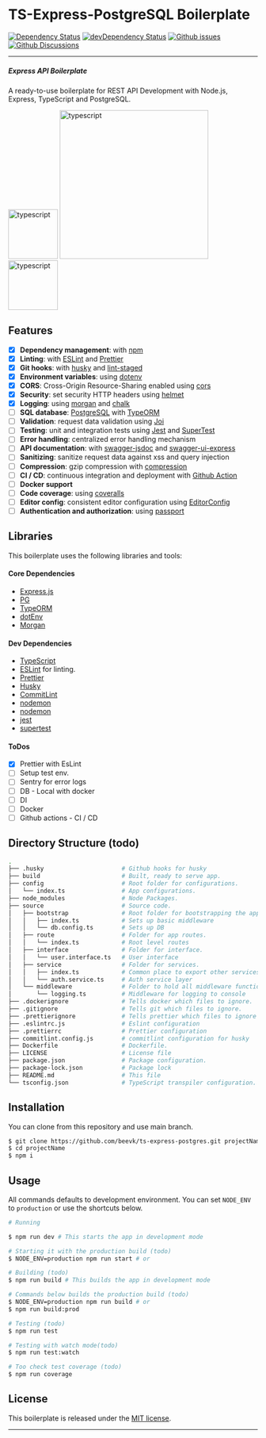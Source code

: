 # TS-Express-PostgreSQL Boilerplate

[![Dependency Status](https://status.david-dm.org/gh/beevk/ts-express-postgres.svg)](https://status.david-dm.org/gh/beevk/ts-express-postgres)
[![devDependency Status](https://status.david-dm.org/gh/beevk/ts-express-postgres.svg?type=dev)](https://status.david-dm.org/gh/beevk/ts-express-postgres?type=dev)
[![Github issues](https://img.shields.io/github/issues/beevk/ts-express-postgres.svg)](https://github.com/beevk/ts-express-postgres/issues)
[![Github Discussions](https://img.shields.io/badge/Github%20Discussions%20%26%20Support-Chat%20now!-blue)](https://github.com/beevk/ts-express-postgres/discussions)

[comment]: <> ([![Codacy Badge]&#40;https://api.codacy.com/project/badge/Coverage/b3eb80984adc4671988ffb22d6ad83df&#41;]&#40;https://www.codacy.com/manual/maitraysuthar/rest-api-nodejs-mongodb?utm_source=github.com&utm_medium=referral&utm_content=maitraysuthar/rest-api-nodejs-mongodb&utm_campaign=Badge_Coverage&#41;)
[comment]: <> ([![Codacy Badge]&#40;https://api.codacy.com/project/badge/Grade/b3eb80984adc4671988ffb22d6ad83df&#41;]&#40;https://www.codacy.com/manual/maitraysuthar/rest-api-nodejs-mongodb?utm_source=github.com&utm_medium=referral&utm_content=maitraysuthar/rest-api-nodejs-mongodb&utm_campaign=Badge_Grade&#41;)
___

##### Express API Boilerplate
A ready-to-use boilerplate for REST API Development with Node.js, Express, TypeScript and PostgreSQL.

[<img src="https://upload.wikimedia.org/wikipedia/commons/4/4c/Typescript_logo_2020.svg" alt="typescript" width="100px" />](https://www.typescriptlang.org/)
[<img src="https://upload.wikimedia.org/wikipedia/commons/6/64/Expressjs.png" alt="typescript" width="300px" />](https://expressjs.com/)
[<img src="https://upload.wikimedia.org/wikipedia/commons/2/29/Postgresql_elephant.svg" alt="typescript" width="100px" />](https://www.postgresql.org/)

## Features

- [x] **Dependency management**: with [npm](https://www.npmjs.com/package/npm)
- [x] **Linting**: with [ESLint](https://eslint.org) and [Prettier](https://prettier.io)
- [x] **Git hooks**: with [husky](https://github.com/typicode/husky) and [lint-staged](https://github.com/okonet/lint-staged)
- [x] **Environment variables**: using [dotenv](https://github.com/motdotla/dotenv)
- [x] **CORS**: Cross-Origin Resource-Sharing enabled using [cors](https://github.com/expressjs/cors)
- [x] **Security**: set security HTTP headers using [helmet](https://helmetjs.github.io)
- [x] **Logging**: using [morgan](https://github.com/expressjs/morgan) and [chalk]()
- [ ] **SQL database**: [PostgreSQL](https://www.postgresql.org/) with [TypeORM](https://typeorm.io/)
- [ ] **Validation**: request data validation using [Joi](https://github.com/hapijs/joi)
- [ ] **Testing**: unit and integration tests using [Jest](https://jestjs.io) and [SuperTest]()
- [ ] **Error handling**: centralized error handling mechanism
- [ ] **API documentation**: with [swagger-jsdoc](https://github.com/Surnet/swagger-jsdoc) and [swagger-ui-express](https://github.com/scottie1984/swagger-ui-express)
- [ ] **Sanitizing**: sanitize request data against xss and query injection
- [ ] **Compression**: gzip compression with [compression](https://github.com/expressjs/compression)
- [ ] **CI / CD**: continuous integration and deployment with [Github Action]()
- [ ] **Docker support**
- [ ] **Code coverage**: using [coveralls](https://coveralls.io)
- [ ] **Editor config**: consistent editor configuration using [EditorConfig](https://editorconfig.org)
- [ ] **Authentication and authorization**: using [passport](http://www.passportjs.org)

## Libraries
This boilerplate uses the following libraries and tools:

#### Core Dependencies
- [Express.js](https://www.npmjs.com/package/express)
- [PG](https://www.npmjs.com/package/pg)
- [TypeORM](https://typeorm.io/)
- [dotEnv](https://www.npmjs.com/package/dotenv)
- [Morgan](https://www.npmjs.com/package/morgan)

#### Dev Dependencies
- [TypeScript](https://www.typescriptlang.org/)
- [ESLint](https://github.com/eslint/eslint) for linting.
- [Prettier]()
- [Husky]()
- [CommitLint]()
- [nodemon]()
- [nodemon]()
- [jest]()
- [supertest]()

#### ToDos
- [x] Prettier with EsLint
- [ ] Setup test env.
- [ ] Sentry for error logs
- [ ] DB - Local with docker
- [ ] DI
- [ ] Docker
- [ ] Github actions - CI / CD

## Directory Structure (todo)
```bash
.
├── .husky                      # Github hooks for husky
├── build                       # Built, ready to serve app.
├── config                      # Root folder for configurations.
│   └── index.ts                # App configurations.
├── node_modules                # Node Packages.
├── source                      # Source code.
│   ├── bootstrap               # Root folder for bootstrapping the app.
│   │   ├── index.ts            # Sets up basic middleware
│   │   └── db.config.ts        # Sets up DB
│   ├── route                   # Folder for app routes.
│   │   └── index.ts            # Root level routes
│   ├── interface               # Folder for interface.
│   │   └── user.interface.ts   # User interface
│   ├── service                 # Folder for services.
│   │   ├── index.ts            # Common place to export other services
│   │   └── auth.service.ts     # Auth service layer
│   └── middleware              # Folder to hold all middleware functions
│       └── logging.ts          # Middleware for logging to console
├── .dockerignore               # Tells docker which files to ignore.
├── .gitignore                  # Tells git which files to ignore.
├── .prettierignore             # Tells prettier which files to ignore
├── .eslintrc.js                # Eslint configuration
├── .prettierrc                 # Prettier configuration
├── commitlint.config.js        # commitlint configuration for husky
├── Dockerfile                  # Dockerfile.
├── LICENSE                     # License file
├── package.json                # Package configuration.
├── package-lock.json           # Package lock
├── README.md                   # This file
└── tsconfig.json               # TypeScript transpiler configuration.
```

## Installation
You can clone from this repository and use main branch.

```bash
$ git clone https://github.com/beevk/ts-express-postgres.git projectName
$ cd projectName
$ npm i
```

## Usage

All commands defaults to development environment. You can set `NODE_ENV` to `production` or use the shortcuts below.

```bash
# Running

$ npm run dev # This starts the app in development mode

# Starting it with the production build (todo)
$ NODE_ENV=production npm run start # or

# Building (todo)
$ npm run build # This builds the app in development mode

# Commands below builds the production build (todo)
$ NODE_ENV=production npm run build # or
$ npm run build:prod

# Testing (todo)
$ npm run test

# Testing with watch mode(todo)
$ npm run test:watch

# Too check test coverage (todo)
$ npm run coverage
```

## License

This boilerplate is released under the [MIT license](https://opensource.org/licenses/MIT).

___
